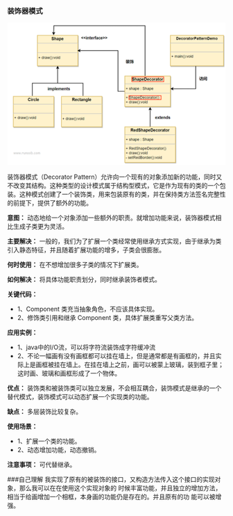 ### 装饰器模式

![image-20230409232751363](readme.assets/image-20230409232751363.png)

装饰器模式（Decorator Pattern）允许向一个现有的对象添加新的功能，同时又不改变其结构。这种类型的设计模式属于结构型模式，它是作为现有的类的一个包装。这种模式创建了一个装饰类，用来包装原有的类，并在保持类方法签名完整性的前提下，提供了额外的功能。

**意图：** 动态地给一个对象添加一些额外的职责。就增加功能来说，装饰器模式相比生成子类更为灵活。

**主要解决：** 一般的，我们为了扩展一个类经常使用继承方式实现，由于继承为类引入静态特征，并且随着扩展功能的增多，子类会很膨胀。

**何时使用：** 在不想增加很多子类的情况下扩展类。

**如何解决：** 将具体功能职责划分，同时继承装饰者模式。

**关键代码：** 
- 1、Component 类充当抽象角色，不应该具体实现。 
- 2、修饰类引用和继承 Component 类，具体扩展类重写父类方法。

**应用实例：** 
- 1、java中的I/O流，可以将字符流装饰成字符缓冲流 
- 2、不论一幅画有没有画框都可以挂在墙上，但是通常都是有画框的，并且实际上是画框被挂在墙上。在挂在墙上之前，画可以被蒙上玻璃，装到框子里；这时画、玻璃和画框形成了一个物体。

**优点：** 装饰类和被装饰类可以独立发展，不会相互耦合，装饰模式是继承的一个替代模式，装饰模式可以动态扩展一个实现类的功能。

**缺点：** 多层装饰比较复杂。

**使用场景：** 
- 1、扩展一个类的功能。 
- 2、动态增加功能，动态撤销。

**注意事项：** 可代替继承。

###自己理解
我实现了原有的被装饰的接口，又构造方法传入这个接口的实现对象，那么我可以在在使用这个实现对象的
时候丰富功能，并且独立的增加方法，相当于给画增加一个相框，本身画的功能仍是存在的。并且原有的功
能可以被增强。